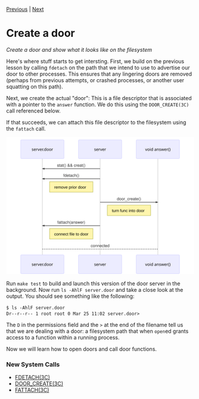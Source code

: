 [Previous](.././18_backgrounding_processes/) | [Next](.././40_knock_knock/)

# Create a door
*Create a door and show what it looks like on the filesystem*

Here's where stuff starts to get intersting. First, we build on the previous
lesson by calling `fdetach` on the path that we intend to use to advertise our
door to other processes. This ensures that any lingering doors are removed
(perhaps from previous attempts, or crashed processes, or another user squatting
on this path).

Next, we create the actual "door": This is a file descriptor that is associated
with a pointer to the `answer` function. We do this using the `DOOR_CREATE(3C)`
call referenced below.

If that succeeds, we can attach this file descriptor to the filesystem using the
`fattach` call. 

![create-door](create-door.svg)

Run `make test` to build and launch this version of the door server in the
background. Now run `ls -AhlF server.door` and take a close look at the output.
You should see something like the following:

```
$ ls -AhlF server.door
Dr--r--r-- 1 root root 0 Mar 25 11:02 server.door>
```

The `D` in the permissions field and the `>` at the end of the filename tell us
that we are dealing with a door: a filesystem path that when `open`ed grants
access to a function within a running process. 

Now we will learn how to open doors and call door functions.

### New System Calls
* [FDETACH(3C)](https://illumos.org/man/3C/fdetach)
* [DOOR_CREATE(3C)](https://illumos.org/man/3c/door_create)
* [FATTACH(3C)](https://illumos.org/man/3C/fattach)
